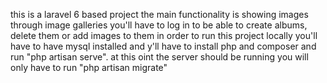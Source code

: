 this is a laravel 6 based project
the main functionality is showing images through image galleries
you'll have to log in to be able to create albums, delete them or add images to them
in order to run this project locally you'll have to have mysql installed and y'll have to install php and composer and run "php artisan serve".
at this oint the server should be running you will only have to run "php artisan migrate"
